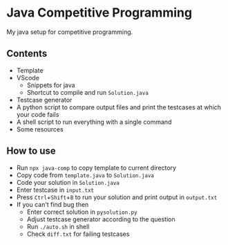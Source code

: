 # Java Competitive Programming

My java setup for competitive programming.

## Contents

- Template
- VScode
  - Snippets for java
  - Shortcut to compile and run `Solution.java`
- Testcase generator
- A python script to compare output files and print the testcases at which your code fails
- A shell script to run everything with a single command
- Some resources

## How to use
- Run `npx java-comp` to copy template to current directory 
- Copy code from `template.java` to `Solution.java`
- Code your solution in `Solution.java`
- Enter testcase in `input.txt`
- Press `Ctrl`+`Shift`+`B` to run your solution and print output in `output.txt`
- If you can't find bug then
  - Enter correct solution in `pysolution.py`
  - Adjust testcase generator according to the question
  - Run `./auto.sh` in shell
  - Check `diff.txt` for failing testcases
